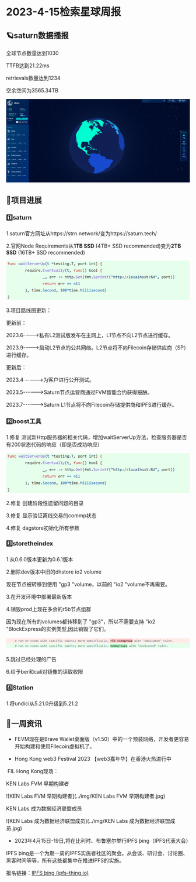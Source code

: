 # 2023-4-15检索星球周报

## 🪐saturn数据播报

全球节点数量达到1030

TTFB达到21.22ms

retrievals数量达到1234

空余空间为3565.34TB

![image-20230412163023542](../2023/img/saturn-data.png)



## 🚀项目进展

### 1️⃣saturn

1.saturn官方网址从https://strn.network/变为https://saturn.tech/

2.官网Node Requirements从**1TB SSD** (4TB+ SSD recommended)变为**2TB SSD** (16TB+ SSD recommended)

![image-20230412175729582](../2023/img/函数.png)

3.项目路线图更新：

更新前： 

2023.6---->私有L2测试版发布在主网上，L1节点不向L2节点进行缓存。

2023.9---->启动L2节点的公共网络。L2节点将不向Filecoin存储供应商（SP）进行缓存。



更新后： 

 2023.4 ----->为客户进行公开测试。

 2023.5------>Saturn节点运营商通过FVM智能合约获得报酬。

 2023.7------>Saturn L1节点将不向Filecoin存储提供商和IPFS进行缓存。



###  2️⃣boost工具

1.修复 测试新Http服务器的相关代码，增加waitServerUp方法，检查服务器是否有200状态代码的响应（即是否成功响应）

![image-20230412214119809](../2023/img/函数.png)

2.修复 创建阶段性遗留问题的目录

3.修复 显示验证离线交易的commp状态

4.修复 dagstore初始化所有参数

###  3️⃣storetheindex

1.从0.6.0版本更新为0.6.1版本

2.删除dev版本中旧的dhstore io2 volume

现在节点被转移到使用 "gp3 "volume，以前的 "io2 "volume不再需要。

3.在开发环境中部署最新版本

4.销毁prod上现在多余的r5b节点组群

因为现在所有的volumes都转移到了 "gp3"，所以不需要支持 "io2 "BlockExpress的实例类型,因此销毁了它们。

![image-20230413145228253](../2023/img/r5b.png)

5.跳过已经处理的广告

6.给予ber和cali对镜像的读取权限

### 4️⃣Station

1.将undici从5.21.0升级到5.21.2



##  📢一周资讯

- FEVM现在是Brave Wallet桌面版（v1.50）中的一个预装网络，开发者更容易开始构建和使用Filecoin虚拟机了。

- Hong Kong web3 Festival 2023 【web3嘉年华】在香港火热进行中

​       FIL Hong Kong现场：

KEN Labs FVM 早期构建者

![KEN Labs FVM 早期构建者](../img/KEN Labs FVM 早期构建者.jpg)

KEN Labs 成为数据经济联盟成员

![KEN Labs 成为数据经济联盟成员](../img/KEN Labs 成为数据经济联盟成员.jpg)

- 2023年4月15日-19日,将在比利时、布鲁塞尔举行IPFS þing（IPFS代表大会）

IPFS þing是一个为期一周的IPFS实施者社区的聚会。从会谈、研讨会、讨论圈、黑客时间等等，所有这些都集中在推进IPFS的实施。

报名链接：[IPFS þing (ipfs-thing.io)](https://2023.ipfs-thing.io/)

